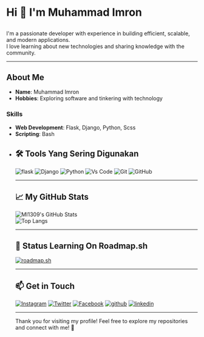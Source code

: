 <!-- Introduction -->
# Hi 👋 I'm Muhammad Imron
##
I'm a passionate developer with experience in building efficient, scalable, and modern applications.  
I love learning about new technologies and sharing knowledge with the community.

---

<!-- Bio -->
## About Me  
- **Name**: Muhammad Imron  
- **Hobbies**: Exploring software and tinkering with technology  

### Skills  
- **Web Development**: Flask, Django, Python, Scss
- **Scripting**: Bash
- <!--**Data Science**: Python, Pandas, Machine Learning   

---

<!-- Tools -->
## 🛠 Tools Yang Sering Digunakan
![flask](https://img.shields.io/badge/-Flask-FFFFFF?style=flat-square&logo=flask&logoColor=black)
![Django](https://img.shields.io/badge/-Django-0b0b0b?style=flat-square&logo=django&logoColor=green)
![Python](https://img.shields.io/badge/-Python-3776AB?style=flat-square&logo=python&logoColor=white)
![Vs Code](https://img.shields.io/badge/-VS%20Code-007ACC?style=flat-square&logo=visual-studio-code&logoColor=white)
![Git](https://img.shields.io/badge/-Git-FFFFF0?style=flat-square&logo=git)
![GitHub](https://img.shields.io/badge/-Github-0b0b0b?style=flat-square&logo=github)

---

<!-- GitHub Stats -->
## 📈 My GitHub Stats  
![MI1309's GitHub Stats](https://github-readme-stats.vercel.app/api?username=mi1309&show_icons=true&hide_title=true&theme=radical)  
![Top Langs](https://github-readme-stats.vercel.app/api/top-langs/?username=mi1309&layout=compact&theme=radical)

---

<!-- Top Repositories -->
<!--
## 🌟 My Top Repositories  
[![SaveHere](https://github-readme-stats.vercel.app/api/pin/?username=mi1412&repo=Script-shell&theme=radical)](https://github.com/MI1412/Script-shell)

---
-->
## 🏫 Status Learning On Roadmap.sh
[![roadmap.sh](https://roadmap.sh/card/wide/64e09945ced78d29352ae927?variant=light&roadmaps=frontend%2Cbackend%2Cjavascript%2Cpython)](https://roadmap.sh)

---

<!-- Connect with me -->
## 📫 Get in Touch  
[![Instagram](https://img.shields.io/badge/-Instagram-E4405F?style=flat-square&logo=instagram&logoColor=white)](https://www.instagram.com/imron_dev/)  [![Twitter](https://img.shields.io/badge/-X-FFFFFF?style=flat-square&logo=x&logoColor=black)](https://x.com/imronm1309/) [![Facebook](https://img.shields.io/badge/-Facebook-FFFFFF?style=flat-square&logo=facebook&logoColor=blue)](https://www.facebook.com/profile.php?id=100071724085686) [![github](https://img.shields.io/badge/-Github-0b0b0b?style=flat-square&logo=github)](https://github.com/mi1309/) [![linkedin](https://img.shields.io/badge/-linkedin-blue?style=flat-square&logo=linkedin)](https://www.linkedin.com/in/muhammad-imron-28a371289)
<!--[![MI1309](https://discord.c99.nl/widget/theme-1/775363892167573535.png)](https://discord.com/users/775363892167573535) -->

---

Thank you for visiting my profile! Feel free to explore my repositories and connect with me! 🚀
